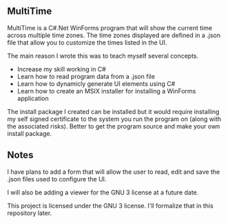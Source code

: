 ## MultiTime

MultiTime is a C#.Net WinForms program that will show the current time across multiple time zones. The
time zones displayed are defined in a .json file that allow you to customize the times listed in the UI.

The main reason I wrote this was to teach myself several concepts.

- Increase my skill working in C#
- Learn how to read program data from a .json file
- Learn how to dynamicly generate UI elements using C#
- Learn how to create an MSIX installer for installing a WinForms application

The install package I created can be installed but it would require installing my self signed certificate
to the system you run the program on (along with the associated risks). Better to get the program source
and make your own install package.

## Notes

I have plans to add a form that will allow the user to read, edit and save the .json files used to configure
the UI.

I will also be adding a viewer for the GNU 3 license at a future date.

This project is licensed under the GNU 3 license. I'll formalize that in this repository later.

